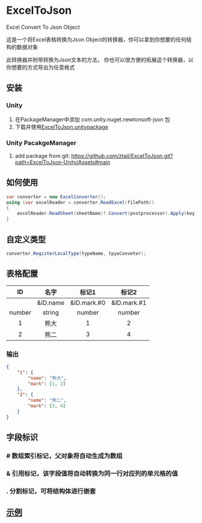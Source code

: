 # ExcelToJson
 Excel Convert To Json Object

这是一个将Excel表格转换为Json Object的转换器，你可以拿到你想要的任何结构的数据对象

此转换器并附带转换为Json文本的方法， 你也可以很方便的拓展这个转换器，以你想要的方式导出为任意格式

## 安装

### Unity

1. 在PackageManager中添加 com.unity.nuget.newtonsoft-json 包
2. 下载并使用[ExcelToJson.unitypackage](https://github.com/ztail/ExcelToJson/releases/download/1.0.1/ExcelToJson.unitypackage)

### Unity PacakgeManager

1. add package from git: https://github.com/ztail/ExcelToJson.git?path=ExcelToJson-Unity/Assets#main

## 如何使用
```c#
var converter = new ExcelConverter();
using (var excelReader = converter.ReadExcel(filePath))
{
	excelReader.ReadSheet(sheetName)?.Convert(postprocessor).Apply(key);
}
```

## 自定义类型
```c#
converter.RegisterLocalType(typeName, tpyeConveter);
```

## 表格配置

|   ID   |    名字    |     标记1     |     标记2     |
|:------:|:--------:|:-----------:|:-----------:|
|        | &ID.name | &ID.mark.#0 | &ID.mark.#1 |
| number |  string  |   number    |   number    |
|   1    |    熊大    |      1      |      2      |
|   2    |    熊二    |      3      |      4      |

### 输出
```json
{
	"1": {
		"name": "熊大",
		"mark": [1, 2]
	},
	"2": {
		"name": "熊二",
		"mark": [3, 4]
	}
}
```

## 字段标识

### \# 数组索引标记，父对象将自动生成为数组
### & 引用标记，该字段值将自动转换为同一行对应列的单元格的值
### . 分割标记，可将结构体进行嵌套

## [示例](ExcelToJsonTest)